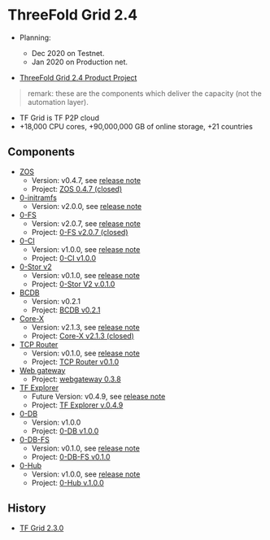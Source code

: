 # ThreeFold Grid 2.4

- Planning: 
  - Dec 2020 on Testnet.
  - Jan 2020 on Production net.

- [ThreeFold Grid 2.4 Product Project](https://github.com/orgs/threefoldtech/projects/118)

> remark: these are the components which deliver the capacity (not the automation layer).

- TF Grid is TF P2P cloud
- +18,000 CPU cores, +90,000,000 GB of online storage, +21 countries

## Components

- [ZOS](https://github.com/threefoldtech/zos) 
  - Version: v0.4.7, see [release note](https://github.com/threefoldtech/zos/releases/tag/v0.4.7)
  - Project: [ZOS 0.4.7 (closed)](https://github.com/threefoldtech/zos/projects/2)
- [0-initramfs](https://github.com/threefoldtech/0-initramfs) 
  - Version: v2.0.0, see [release note](https://github.com/threefoldtech/0-initramfs/releases/tag/v2.0.0)
- [0-FS](https://github.com/threefoldtech/0-fs) 
  - Version: v2.0.7, see [release note](https://github.com/threefoldtech/0-fs/releases/tag/v2.0.7)
  - Project: [0-FS v2.0.7 (closed)](https://github.com/threefoldtech/0-fs/projects/3)
- [0-CI](https://github.com/threefoldtech/zeroCI) 
  - Version: v1.0.0, see [release note](https://github.com/threefoldtech/zeroCI/releases/tag/v1.0.0)
  - Project: [0-CI v1.0.0](https://github.com/threefoldtech/zeroCI/projects/1)
- [0-Stor v2](https://github.com/threefoldtech/0-stor_v2) 
  - Version: v0.1.0, see [release note](https://github.com/threefoldtech/0-stor_v2/releases/tag/v0.1.0)
  - Project: [0-Stor V2 v.0.1.0](https://github.com/threefoldtech/0-stor_v2/projects/1)
- [BCDB](https://github.com/threefoldtech/bcdb)
  - Version: v0.2.1
  - Project: [BCDB v0.2.1](https://github.com/threefoldtech/bcdb/projects/1)
- [Core-X](https://github.com/threefoldtech/corex) 
  - Version: v2.1.3, see [release note](https://github.com/threefoldtech/corex/releases/tag/2.1.3)
  - Project: [Core-X v2.1.3 (closed)](https://github.com/threefoldtech/corex/projects/2)
- [TCP Router](https://github.com/threefoldtech/tcprouter) 
  - Version: v0.1.0, see [release note](https://github.com/threefoldtech/tcprouter/releases/tag/v0.1.0)
  - Project: [TCP Router v0.1.0](https://github.com/threefoldtech/tcprouter/projects/1)
- [Web gateway](https://github.com/threefoldtech/tfgateway/)
  - Project: [webgateway 0.3.8](https://github.com/threefoldtech/tfgateway/projects/1)
- [TF Explorer](https://github.com/threefoldtech/tfexplorer) 
  - Future Version: v0.4.9, see [release note](https://github.com/threefoldtech/tfexplorer/releases/tag/v0.4.9)
  - Project: [TF Explorer v.0.4.9](https://github.com/threefoldtech/tfexplorer/projects/2)
- [0-DB](https://github.com/threefoldtech/0-db)
  - Version: v1.0.0
  - Project: [0-DB v1.0.0](https://github.com/threefoldtech/0-db/projects/1)
- [0-DB-FS](https://github.com/threefoldtech/0-DB-FS)
  - Version: v0.1.0, see [release note](https://github.com/threefoldtech/0-db-fs/releases/tag/v0.1.0)
  - Project: [0-DB-FS v0.1.0](https://github.com/threefoldtech/0-db-fs/projects/1)
- [0-Hub](https://github.com/threefoldtech/0-hub)
  - Version: v1.0.0, see [release note](https://github.com/threefoldtech/0-hub/projects/1)
  - Project: [0-Hub v.1.0.0](https://github.com/threefoldtech/0-hub/projects/1)

## History

- [TF Grid 2.3.0](https://github.com/threefoldtech/home/blob/master/products/tfgrid2.3.md)

